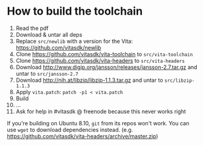 # How to build the toolchain

1. Read the pdf
2. Download & untar all deps
3. Replace `src/newlib` with a version for the Vita: https://github.com/vitasdk/newlib
4. Clone https://github.com/vitasdk/vita-toolchain to `src/vita-toolchain`
5. Clone https://github.com/vitasdk/vita-headers to `src/vita-headers`
6. Download http://www.digip.org/jansson/releases/jansson-2.7.tar.gz and untar to `src/jansson-2.7`
7. Download http://nih.at/libzip/libzip-1.1.3.tar.gz and untar to `src/libzip-1.1.3`
8. Apply `vita.patch`: `patch -p1 < vita.patch`
9. Build
10. ...
11. Ask for help in #vitasdk @ freenode because this never works right

If you're building on Ubuntu 8.10, `git` from its repos won't work. You can use `wget` to download dependencies instead. (e.g. https://github.com/vitasdk/vita-headers/archive/master.zip)
